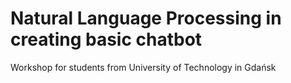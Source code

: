# Natural Language Processing in creating basic chatbot
Workshop for students from University of Technology in Gdańsk
